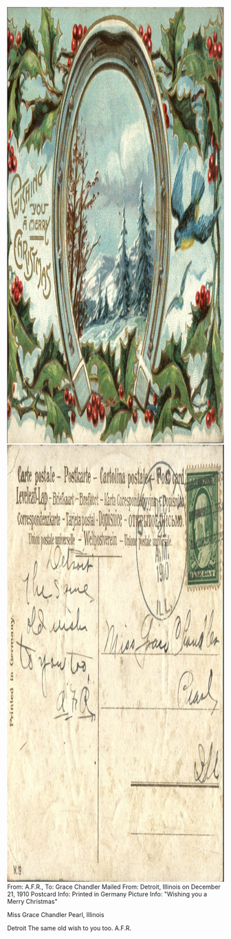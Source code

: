 <html><body><a href="/wp-content/uploads/2014/06/postcard-2014-20140602_17390099_0432.jpg"><img class="alignnone size-full wp-image-1030" src="/wp-content/uploads/2014/06/postcard-2014-20140602_17390099_0432.jpg" alt="postcard-2014-20140602_17390099_0432" width="1494" height="1014"></a> <a href="/wp-content/uploads/2014/06/postcard-2014-20140602_17390888_0433.jpg"><img class="alignnone size-full wp-image-1031" src="/wp-content/uploads/2014/06/postcard-2014-20140602_17390888_0433.jpg" alt="postcard-2014-20140602_17390888_0433" width="1519" height="1016"></a>From: A.F.R., To: Grace Chandler
Mailed From: Detroit, Illinois on December 21, 1910
Postcard Info: Printed in Germany
Picture Info: "Wishing you a Merry Christmas"

Miss Grace Chandler
Pearl, Illinois

Detroit
The same old wish to you too.
A.F.R.</body></html>